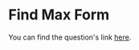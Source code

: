 # Find Max Form

You can find the question's link <a href="https://leetcode.com/problems/ones-and-zeroes/description/">here</a>.
